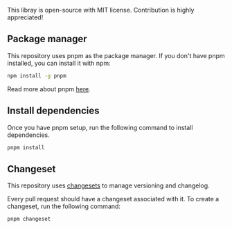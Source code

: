 This libray is open-source with MIT license. Contribution is highly appreciated!

## Package manager

This repository uses pnpm as the package manager. If you don't have pnpm
installed, you can install it with npm:

```bash
npm install -g pnpm
```

Read more about pnpm [here](https://pnpm.io/).

## Install dependencies

Once you have pnpm setup, run the following command to install dependencies.

```bash
pnpm install
```

## Changeset

This repository uses [changesets](https://github.com/changesets/changesets) to
manage versioning and changelog.

Every pull request should have a changeset associated with it. To create a
changeset, run the following command:

```bash
pnpm changeset
```
